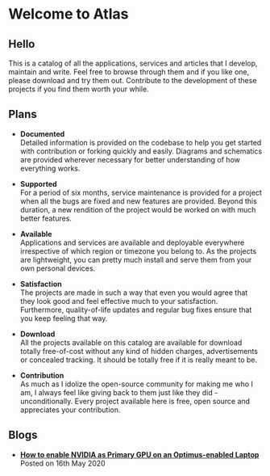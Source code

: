 # Welcome to Atlas

## Hello

This is a catalog of all the applications, services and articles that I develop, maintain and write. Feel free to browse through them and if you like one, please download and try them out. Contribute to the development of these projects if you find them worth your while.

## Plans

* **Documented**  
Detailed information is provided on the codebase to help you get started with contribution or forking quickly and easily. Diagrams and schematics are provided wherever necessary for better understanding of how everything works.

* **Supported**  
For a period of six months, service maintenance is provided for a project when all the bugs are fixed and new features are provided. Beyond this duration, a new rendition of the project would be worked on with much better features.

* **Available**  
Applications and services are available and deployable everywhere irrespective of which region or timezone you belong to. As the projects are lightweight, you can pretty much install and serve them from your own personal devices.

* **Satisfaction**  
The projects are made in such a way that even you would agree that they look good and feel effective much to your satisfaction. Furthermore, quality-of-life updates and regular bug fixes ensure that you keep feeling that way.

* **Download**  
All the projects available on this catalog are available for download totally free-of-cost without any kind of hidden charges, advertisements or concealed tracking. It should be totally free if it is really meant to be.

* **Contribution**  
As much as I idolize the open-source community for making me who I am, I always feel like giving back to them just like they did - unconditionally. Every project available here is free, open source and appreciates your contribution.

## Blogs

* [**How to enable NVIDIA as Primary GPU on an Optimus-enabled Laptop**](index.md)  
Posted on 16th May 2020